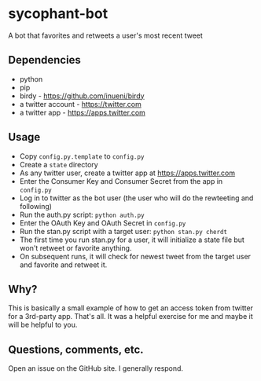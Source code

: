# sycophant-bot
A bot that favorites and retweets a user's most recent tweet

## Dependencies

* python
* pip
* birdy - https://github.com/inueni/birdy
* a twitter account - https://twitter.com
* a twitter app - https://apps.twitter.com

## Usage

* Copy `config.py.template` to `config.py`
* Create a `state` directory
* As any twitter user, create a twitter app at https://apps.twitter.com
* Enter the Consumer Key and Consumer Secret from the app in `config.py`
* Log in to twitter as the bot user (the user who will do the rewteeting and following)
* Run the auth.py script: `python auth.py`
* Enter the OAuth Key and OAuth Secret in `config.py`
* Run the stan.py script with a target user: `python stan.py cherdt`
* The first time you run stan.py for a user, it will initialize a state file but won't retweet or favorite anything.
* On subsequent runs, it will check for newest tweet from the target user and favorite and retweet it.

## Why?

This is basically a small example of how to get an access token from twitter for a 3rd-party app. That's all. It was a helpful exercise for me and maybe it will be helpful to you.

## Questions, comments, etc.

Open an issue on the GitHub site. I generally respond.